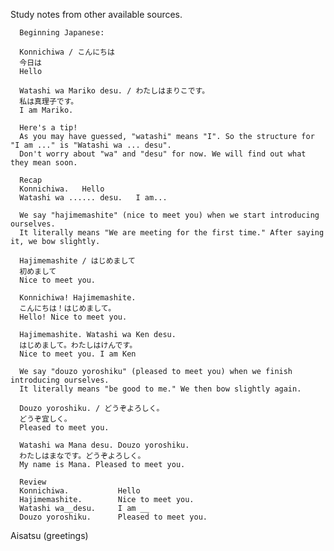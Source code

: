 Study notes from other available sources. 


      Beginning Japanese: 

      Konnichiwa / こんにちは
      今日は
      Hello
      
      Watashi wa Mariko desu. / わたしはまりこです。
      私は真理子です。
      I am Mariko.
      
      Here's a tip!
      As you may have guessed, "watashi" means "I". So the structure for "I am ..." is "Watashi wa ... desu". 
      Don't worry about "wa" and "desu" for now. We will find out what they mean soon.
      
      Recap
      Konnichiwa. 	Hello
      Watashi wa ...... desu. 	I am...
      
      We say "hajimemashite" (nice to meet you) when we start introducing ourselves. 
      It literally means "We are meeting for the first time." After saying it, we bow slightly. 
      
      Hajimemashite / はじめまして 
      初めまして 
      Nice to meet you.
      
      Konnichiwa! Hajimemashite. 
      こんにちは！はじめまして。
      Hello! Nice to meet you.
      
      Hajimemashite. Watashi wa Ken desu. 
      はじめまして。わたしはけんです。 
      Nice to meet you. I am Ken
      
      We say "douzo yoroshiku" (pleased to meet you) when we finish introducing ourselves. 
      It literally means "be good to me." We then bow slightly again.
      
      Douzo yoroshiku. / どうぞよろしく。
      どうぞ宜しく。
      Pleased to meet you.

      Watashi wa Mana desu. Douzo yoroshiku.
      わたしはまなです。どうぞよろしく。
      My name is Mana. Pleased to meet you.
      
      Review
      Konnichiwa.       	Hello
      Hajimemashite.    	Nice to meet you.
      Watashi wa__desu. 	I am __
      Douzo yoroshiku.  	Pleased to meet you.
      
Aisatsu (greetings)
